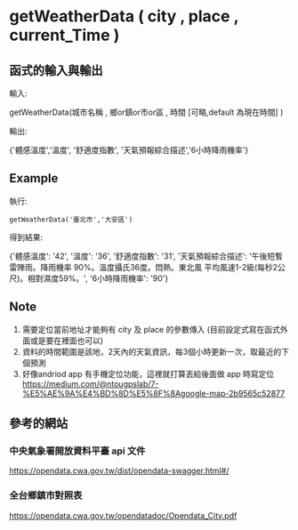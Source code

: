 # getWeatherData ( city , place , current_Time )


## 函式的輸入與輸出
輸入:

getWeatherData(城市名稱 , 鄉or鎮or市or區 , 時間 [可略,default 為現在時間] )

輸出:

{'體感溫度','溫度', '舒適度指數', '天氣預報綜合描述','6小時降雨機率'}

## Example
執行:

```getWeatherData('臺北市','大安區')```

得到結果:

{'體感溫度': '42', '溫度': '36', '舒適度指數': '31', '天氣預報綜合描述': '午後短暫雷陣雨。降雨機率 90%。溫度攝氏36度。悶熱。東北風 平均風速1-2級(每秒2公尺)。相對濕度59%。', '6小時降雨機率': '90'}

## Note

1. 需要定位當前地址才能夠有 city 及 place 的參數傳入 (目前設定式寫在函式外面或是要在裡面也可以)
2. 資料的時間範圍是該地，2天內的天氣資訊，每3個小時更新一次，取最近的下個預測
3. 好像andriod app 有手機定位功能，這裡就打算丟給後面做 app 時寫定位
   https://medium.com/@ntougpslab/7-%E5%AE%9A%E4%BD%8D%E5%8F%8Agoogle-map-2b9565c52877

## 參考的網站
### 中央氣象署開放資料平臺 api 文件
https://opendata.cwa.gov.tw/dist/opendata-swagger.html#/
### 全台鄉鎮市對照表
https://opendata.cwa.gov.tw/opendatadoc/Opendata_City.pdf


